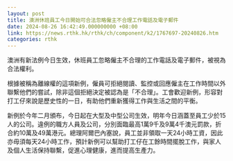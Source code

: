 ```yaml
---
layout: post
title: 澳洲休班員工今日開始可合法忽略僱主不合理工作電話及電子郵件
date: 2024-08-26 16:42:49.000000000 +08:00
link: https://news.rthk.hk/rthk/ch/component/k2/1767697-20240826.htm
categories: rthk
---
```


澳洲有新法例今日生效，休班員工忽略僱主不合理的工作電話及電子郵件，被視為合法權利。

根據被稱為離線權的這項新例，僱員可拒絕閱讀、監控或回應僱主在工作時間以外聯繫他們的嘗試，除非這個拒絕決定被認為是「不合理」。工會歡迎新例，形容對打工仔來說是歷史性的一日，有助他們重新獲得工作與生活之間的平衡。

新例於今年二月頒布，今日起在大型及中型公司生效，明年今日涵蓋至員工少於15人的公司。違例的職方人員及公司，分別面臨最高1萬9千及9萬4千澳元罰款，折合約10萬及49萬港元。總理阿爾巴內塞說，員工並非領取一天24小時工資，因此亦毋須每天24小時工作，預計新例可以幫助打工仔在工餘時間擺脫工作，與家人及個人生活保持聯繫，促進心理健康，進而提高生產力。

